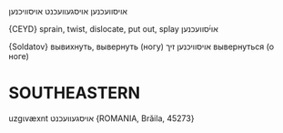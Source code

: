 אויסוועכנען
אויסגעוועכנט
אויסוויכנען

{CEYD}
sprain, twist, dislocate, put out, splay אוי֜סוועכנען

{Soldatov}
вывихнуть, вывернуть (ногу)
אויסוויכנען זיך
вывернуться (о ноге)

SOUTHEASTERN
==============

uzgɩvæxnt אויסגעוועכנט {ROMANIA, Brăila, 45273}
